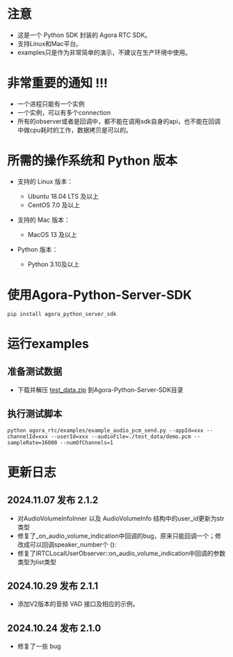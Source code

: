 # 注意
- 这是一个 Python SDK 封装的 Agora RTC SDK。
- 支持Linux和Mac平台。
- examples只是作为非常简单的演示，不建议在生产环境中使用。

# 非常重要的通知 !!!
- 一个进程只能有一个实例
- 一个实例，可以有多个connection
- 所有的observer或者是回调中，都不能在调用sdk自身的api，也不能在回调中做cpu耗时的工作，数据拷贝是可以的。

# 所需的操作系统和 Python 版本
- 支持的 Linux 版本：
  - Ubuntu 18.04 LTS 及以上
  - CentOS 7.0 及以上
  
- 支持的 Mac 版本：
  - MacOS 13 及以上

- Python 版本：
  - Python 3.10及以上


# 使用Agora-Python-Server-SDK
```
pip install agora_python_server_sdk
```

# 运行examples

## 准备测试数据
- 下载并解压 [test_data.zip](https://download.agora.io/demo/test/test_data_202408221437.zip) 到Agora-Python-Server-SDK目录

## 执行测试脚本
```
python agora_rtc/examples/example_audio_pcm_send.py --appId=xxx --channelId=xxx --userId=xxx --audioFile=./test_data/demo.pcm --sampleRate=16000 --numOfChannels=1
```

# 更新日志
## 2024.11.07 发布 2.1.2

- 对AudioVolumeInfoInner 以及 AudioVolumeInfo 结构中的user_id更新为str 类型
- 修复了_on_audio_volume_indication中回调的bug，原来只能回调一个；修改成可以回调speaker_number个 ():
- 修复了IRTCLocalUserObserver::on_audio_volume_indication中回调的参数类型为list类型

## 2024.10.29 发布 2.1.1

- 添加V2版本的音频 VAD 接口及相应的示例。

## 2024.10.24 发布 2.1.0

- 修复了一些 bug
